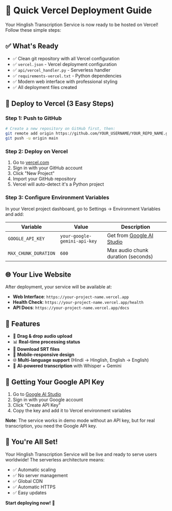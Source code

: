 # 🚀 Quick Vercel Deployment Guide

Your Hinglish Transcription Service is now ready to be hosted on Vercel! Follow these simple steps:

## ✅ What's Ready

- ✅ Clean git repository with all Vercel configuration
- ✅ `vercel.json` - Vercel deployment configuration
- ✅ `api/vercel_handler.py` - Serverless handler
- ✅ `requirements-vercel.txt` - Python dependencies
- ✅ Modern web interface with professional styling
- ✅ All deployment files created

## 🚀 Deploy to Vercel (3 Easy Steps)

### Step 1: Push to GitHub
```bash
# Create a new repository on GitHub first, then:
git remote add origin https://github.com/YOUR_USERNAME/YOUR_REPO_NAME.git
git push -u origin main
```

### Step 2: Deploy on Vercel
1. Go to [vercel.com](https://vercel.com)
2. Sign in with your GitHub account
3. Click "New Project"
4. Import your GitHub repository
5. Vercel will auto-detect it's a Python project

### Step 3: Configure Environment Variables
In your Vercel project dashboard, go to Settings → Environment Variables and add:

| Variable | Value | Description |
|----------|-------|-------------|
| `GOOGLE_API_KEY` | `your-google-gemini-api-key` | Get from [Google AI Studio](https://makersuite.google.com/app/apikey) |
| `MAX_CHUNK_DURATION` | `600` | Max audio chunk duration (seconds) |

## 🌐 Your Live Website

After deployment, your service will be available at:
- **Web Interface**: `https://your-project-name.vercel.app`
- **Health Check**: `https://your-project-name.vercel.app/health`
- **API Docs**: `https://your-project-name.vercel.app/docs`

## 🎯 Features

- 🎤 **Drag & drop audio upload**
- 📊 **Real-time processing status**
- 📝 **Download SRT files**
- 📱 **Mobile-responsive design**
- 🌐 **Multi-language support** (Hindi → Hinglish, English → English)
- 🤖 **AI-powered transcription** with Whisper + Gemini

## 🔧 Getting Your Google API Key

1. Go to [Google AI Studio](https://makersuite.google.com/app/apikey)
2. Sign in with your Google account
3. Click "Create API Key"
4. Copy the key and add it to Vercel environment variables

**Note**: The service works in demo mode without an API key, but for real transcription, you need the Google API key.

## 🎉 You're All Set!

Your Hinglish Transcription Service will be live and ready to serve users worldwide! The serverless architecture means:
- ✅ Automatic scaling
- ✅ No server management
- ✅ Global CDN
- ✅ Automatic HTTPS
- ✅ Easy updates

**Start deploying now!** 🚀
